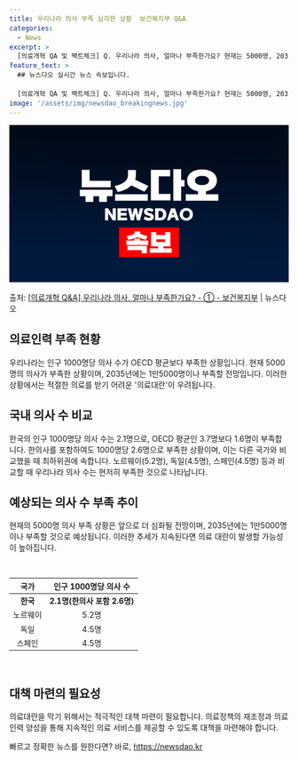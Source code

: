 ```yaml
---
title: 우리나라 의사 부족 심각한 상황  보건복지부 Q&A
categories:
  - News
excerpt: >
  [의료개혁 QA 및 팩트체크] Q. 우리나라 의사, 얼마나 부족한가요? 현재는 5000명, 2035년에는 1…
feature_text: >
  ## 뉴스다오 실시간 뉴스 속보입니다.

  [의료개혁 QA 및 팩트체크] Q. 우리나라 의사, 얼마나 부족한가요? 현재는 5000명, 2035년에는 1…
image: '/assets/img/newsdao_breakingnews.jpg'
---
```


![뉴스다오 속보](/assets/img/newsdao_breakingnews.jpg)

<p>출처: <a href="https://newsdao.kr/3411" rel="dofollow">[의료개혁 Q&A] 우리나라 의사, 얼마나 부족한가요? - ① - 보건복지부</a> | 뉴스다오</p>

<h2 data-ke-size="size26">의료인력 부족 현황</h2>
<p data-ke-size="size16">우리나라는 인구 1000명당 의사 수가 OECD 평균보다 부족한 상황입니다. 현재 5000명의 의사가 부족한 상황이며, 2035년에는 1만5000명이나 부족할 전망입니다. 이러한 상황에서는 적절한 의료를 받기 어려운 '의료대란'이 우려됩니다.</p>

<h2 data-ke-size="size26">국내 의사 수 비교</h2>
<p data-ke-size="size16">한국의 인구 1000명당 의사 수는 2.1명으로, OECD 평균인 3.7명보다 1.6명이 부족합니다. 한의사를 포함하여도 1000명당 2.6명으로 부족한 상황이며, 이는 다른 국가와 비교했을 때 최하위권에 속합니다. 노르웨이(5.2명), 독일(4.5명), 스페인(4.5명) 등과 비교할 때 우리나라 의사 수는 현저히 부족한 것으로 나타납니다.</p>

<h2 data-ke-size="size26">예상되는 의사 수 부족 추이</h2>
<p data-ke-size="size16">현재의 5000명 의사 부족 상황은 앞으로 더 심화될 전망이며, 2035년에는 1만5000명이나 부족할 것으로 예상됩니다. 이러한 추세가 지속된다면 의료 대란이 발생할 가능성이 높아집니다.</p>

<p data-ke-size="size16">&nbsp;</p>
<table>
	<thead>
		<tr>
			<th style="text-align: center;">국가</th>
			<th style="text-align: center;">인구 1000명당 의사 수</th>
		</tr>
	</thead>
	<tbody>
		<tr>
			<td style="text-align: center;"><b>한국</b></td>
			<td style="text-align: center;"><b>2.1명(한의사 포함 2.6명)</b></td>
		</tr>
		<tr>
			<td style="text-align: center;">노르웨이</td>
			<td style="text-align: center;">5.2명</td>
		</tr>
		<tr>
			<td style="text-align: center;">독일</td>
			<td style="text-align: center;">4.5명</td>
		</tr>
		<tr>
			<td style="text-align: center;">스페인</td>
			<td style="text-align: center;">4.5명</td>
		</tr>
	</tbody>
</table>
<p data-ke-size="size16">&nbsp;</p>
<h2 data-ke-size="size26">대책 마련의 필요성</h2>
<p data-ke-size="size16">의료대란을 막기 위해서는 적극적인 대책 마련이 필요합니다. 의료정책의 재조정과 의료인력 양성을 통해 지속적인 의료 서비스를 제공할 수 있도록 대책을 마련해야 합니다.</p>
 

빠르고 정확한 뉴스를 원한다면? 바로, <a href="https://newsdao.kr" rel="dofollow">https://newsdao.kr</a>


